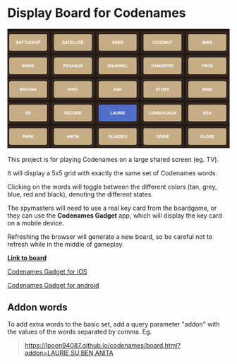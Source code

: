 # Display Board for Codenames

![Sample screen](img/sample_screen.png)

This project is for playing Codenames on a large shared screen (eg. TV).

It will display a 5x5 grid with exactly the same set of Codenames words.

Clicking on the words will toggle between the different colors (tan, grey, blue, red and black), denoting the different states.

The spymasters will need to use a real key card from the boardgame, or they can use the **Codenames Gadget** app,
which will display the key card on a mobile device.

Refreshing the browser will generate a new board, so be careful not to refresh while in the middle of gameplay.

[**Link to board**](https://lpoon94087.github.io/codenames/board.html)

[Codenames Gadget for iOS](https://apps.apple.com/us/app/codenames-gadget/id1032754439)

[Codenames Gadget for android](https://play.google.com/store/apps/details?id=com.czechgames.codenames&hl=en_US&pli=1)



## Addon words
To add extra words to the basic set, add a query parameter "addon" with the values of the words separated by comma.
Eg.
> https://lpoon94087.github.io/codenames/board.html?addon=LAURIE,SU,BEN,ANITA
